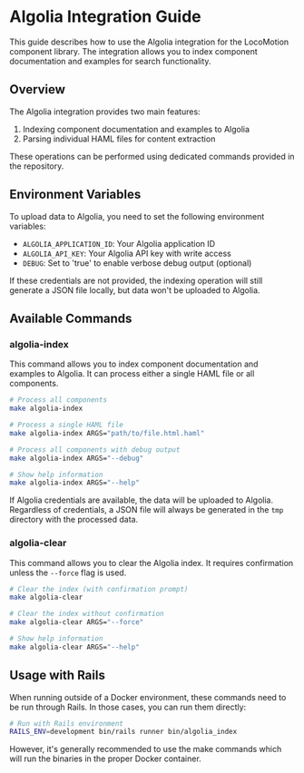 # Algolia Integration Guide

This guide describes how to use the Algolia integration for the LocoMotion
component library. The integration allows you to index component documentation
and examples for search functionality.


## Overview

The Algolia integration provides two main features:

1. Indexing component documentation and examples to Algolia
2. Parsing individual HAML files for content extraction

These operations can be performed using dedicated commands provided in the
repository.


## Environment Variables

To upload data to Algolia, you need to set the following environment variables:

- `ALGOLIA_APPLICATION_ID`: Your Algolia application ID
- `ALGOLIA_API_KEY`: Your Algolia API key with write access
- `DEBUG`: Set to 'true' to enable verbose debug output (optional)

If these credentials are not provided, the indexing operation will still
generate a JSON file locally, but data won't be uploaded to Algolia.


## Available Commands

### algolia-index

This command allows you to index component documentation and examples to Algolia.
It can process either a single HAML file or all components.

```bash
# Process all components
make algolia-index

# Process a single HAML file
make algolia-index ARGS="path/to/file.html.haml"

# Process all components with debug output
make algolia-index ARGS="--debug"

# Show help information
make algolia-index ARGS="--help"
```

If Algolia credentials are available, the data will be uploaded to Algolia.
Regardless of credentials, a JSON file will always be generated in the `tmp`
directory with the processed data.


### algolia-clear

This command allows you to clear the Algolia index. It requires confirmation
unless the `--force` flag is used.

```bash
# Clear the index (with confirmation prompt)
make algolia-clear

# Clear the index without confirmation
make algolia-clear ARGS="--force"

# Show help information
make algolia-clear ARGS="--help"
```


## Usage with Rails

When running outside of a Docker environment, these commands need to be run through
Rails. In those cases, you can run them directly:

```bash
# Run with Rails environment
RAILS_ENV=development bin/rails runner bin/algolia_index
```

However, it's generally recommended to use the make commands which will run the
binaries in the proper Docker container.
